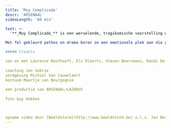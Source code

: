 ```yaml
---
title: 'Muy Complicado'
descr: 'ARSENAAL'
videoLength: '80 min'

text: >-
  '**_Muy Complicado_** is een wervelende, tragikomische voorstelling waarin vier spelers omgaan met het lijden van de mens als soort. De personages lijken weggelopen uit films van de Spaanse cineast Pedro Almodovar.

Met fel gekleurd pathos en drama boren ze een emotionele plek aan die groter is dan het leven zelf. De dingen des levens worden uitvergroot met maar één doel: (h)erkenning en troost.

##### Credits

van en met Laurence Roothooft, Els Olaerts, Steven Beersmans, Randi De Vlieghe  
  
coaching Jan Sobrie  
vormgeving Michiel Van Cauwelaert  
kostuum Maartje van Bourgognie  
  
een productie van ARSENAAL/LAZARUS  
  
foto Guy Kokken

‍

opname video door [Beeldstorm](http://www.beeldstorm.be) o.l.v. Jan Bosteels'
---
```

